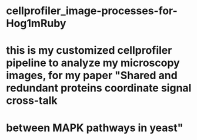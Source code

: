 # cellprofiler_image-processes-for-Hog1mRuby
# this is my customized cellprofiler pipeline to analyze my microscopy images, for my paper "Shared and redundant proteins coordinate signal cross-talk
# between MAPK pathways in yeast" 
